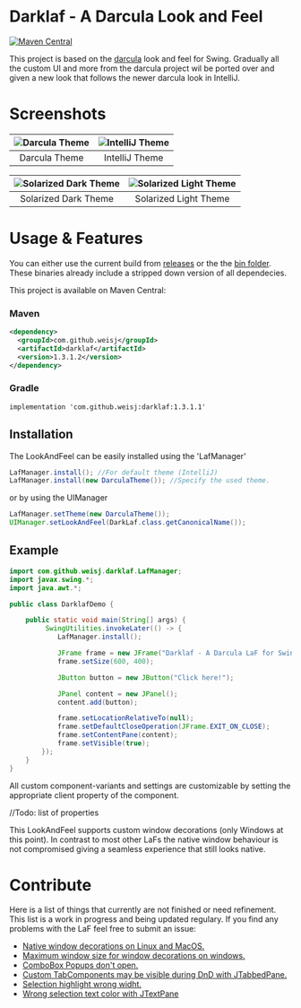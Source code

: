 # Darklaf - A Darcula Look and Feel

[![Maven Central](https://img.shields.io/maven-central/v/com.github.weisj/darklaf.svg?label=Maven%20Central)](https://search.maven.org/search?q=g:%22com.github.weisj%22%20AND%20a:%22darklaf%22)

This project is based on the [darcula](https://github.com/bulenkov/Darcula) look and feel for Swing.
Gradually all the custom UI and more from the darcula project wil be ported over and given a new look that follows the newer darcula look in IntelliJ.


# Screenshots
![Darcula Theme](https://github.com/weisJ/darklaf/blob/master/img/file_chooser_darcula.png) | ![IntelliJ Theme](https://github.com/weisJ/darklaf/blob/master/img/file_chooser_intellij.png)
:-------------------------:|:-------------------------:
Darcula Theme | IntelliJ Theme

![Solarized Dark Theme](https://github.com/weisJ/darklaf/blob/master/img/file_chooser_solarized_dark.png) | ![Solarized Light Theme](https://github.com/weisJ/darklaf/blob/master/img/file_chooser_solarized_light.png)
:-------------------------:|:-------------------------:
Solarized Dark Theme | Solarized Light Theme

# Usage & Features
You can either use the current build from [releases](https://github.com/weisJ/darklaf/releases) or the the [bin folder](https://github.com/weisJ/darklaf/tree/master/bin). These binaries already include a stripped down version of all dependecies.

This project is available on Maven Central:
### Maven
````xml
<dependency>
  <groupId>com.github.weisj</groupId>
  <artifactId>darklaf</artifactId>
  <version>1.3.1.2</version>
</dependency>
````
### Gradle
````
implementation 'com.github.weisj:darklaf:1.3.1.1'
````

## Installation
The LookAndFeel can be easily installed using the 'LafManager'
````java
LafManager.install(); //For default theme (IntelliJ)
LafManager.install(new DarculaTheme()); //Specify the used theme.
````
or by using the UIManager
````java
LafManager.setTheme(new DarculaTheme());
UIManager.setLookAndFeel(DarkLaf.class.getCanonicalName());
````

## Example
````java
import com.github.weisj.darklaf.LafManager;
import javax.swing.*;
import java.awt.*;

public class DarklafDemo {

    public static void main(String[] args) {
         SwingUtilities.invokeLater(() -> {
            LafManager.install();

            JFrame frame = new JFrame("Darklaf - A Darcula LaF for Swing");
            frame.setSize(600, 400);

            JButton button = new JButton("Click here!");

            JPanel content = new JPanel();
            content.add(button);

            frame.setLocationRelativeTo(null);
            frame.setDefaultCloseOperation(JFrame.EXIT_ON_CLOSE);
            frame.setContentPane(content);
            frame.setVisible(true);
        });
    }
}
````

All custom component-variants and settings are customizable by setting the appropriate client
property of the component.

//Todo: list of properties

This LookAndFeel supports custom window decorations (only Windows at this point). In contrast to most other LaFs the native window behaviour is not compromised giving a seamless experience that still looks native.

# Contribute
Here is a list of things that currently are not finished or need refinement. This list is a work in progress and being updated regulary. If you find any problems with the LaF feel free to submit an issue:

- [Native window decorations on Linux and MacOS.](https://github.com/weisJ/darklaf/issues/2)
- [Maximum window size for window decorations on windows.](https://github.com/weisJ/darklaf/issues/3)
- [ComboBox Popups don't open.](https://github.com/weisJ/darklaf/issues/6)
- [Custom TabComponents may be visible during DnD with JTabbedPane.](https://github.com/weisJ/darklaf/issues/7)
- [Selection highlight wrong widht.](https://github.com/weisJ/darklaf/issues/8)
- [Wrong selection text color with JTextPane](https://github.com/weisJ/darklaf/issues/9)
